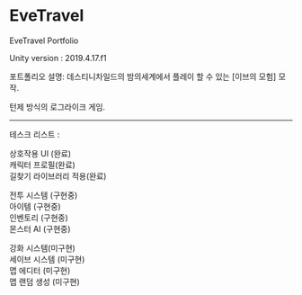 # EveTravel
EveTravel Portfolio

Unity version : 2019.4.17.f1

포트폴리오 설명: 
데스티니차일드의 밤의세계에서 플레이 할 수 있는 [이브의 모험] 모작.
<p>
턴제 방식의 로그라이크 게임.
<p>
  <p>
    <p>
<hr/>

테스크 리스트 :  

상호작용 UI (완료)  
캐릭터 프로필(완료)  
길찾기 라이브러리 적용(완료)  
  
전투 시스템 (구현중)  
아이템 (구현중)  
인벤토리 (구현중)  
몬스터 AI (구현중)  
  
강화 시스템(미구현)  
세이브 시스템 (미구현)  
맵 에디터 (미구현)  
맵 랜덤 생성 (미구현)  
